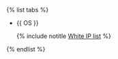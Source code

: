 {% list tabs %}

- {{ OS }}

  
  {% include notitle [White IP list](../../configure-white-ip.md) %}


{% endlist %}